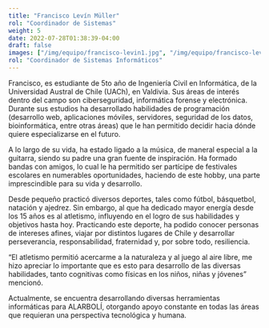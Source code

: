```yaml
---
title: "Francisco Levín Müller"
rol: "Coordinador de Sistemas"
weight: 5
date: 2022-07-28T01:38:39-04:00
draft: false
images: ["/img/equipo/francisco-levin1.jpg", "/img/equipo/francisco-levin1.jpg"]
rol: "Coordinador de Sistemas Informáticos"
---
```


Francisco, es estudiante de 5to año de Ingeniería Civil en Informática, de la Universidad Austral de Chile (UACh), en Valdivia. Sus áreas de interés dentro del campo son ciberseguridad, informática forense y  electrónica. Durante sus estudios ha desarrollado habilidades de programación (desarrollo web, aplicaciones móviles, servidores, seguridad de los datos, bioinformática, entre otras áreas) que le han permitido decidir hacia dónde quiere especializarse en el futuro.  

A lo largo de su vida, ha estado ligado a la música, de maneral especial a la guitarra, siendo su padre una gran fuente de inspiración. Ha formado bandas con amigos, lo cual le ha permitido ser partícipe de festivales escolares en numerables oportunidades, haciendo de este hobby, una parte imprescindible para su vida y desarrollo. 

Desde pequeño practicó diversos deportes, tales como fútbol, básquetbol, natación y ajedrez. Sin embargo, al que ha dedicado mayor energía desde los 15 años es al atletismo, influyendo en el logro de sus habilidades y objetivos hasta hoy. Practicando este deporte, ha podido conocer personas de intereses afines, viajar por distintos lugares de Chile y desarrollar perseverancia, responsabilidad, fraternidad y, por sobre todo, resiliencia.

“El atletismo permitió acercarme a la naturaleza y al juego al aire libre, me hizo apreciar lo importante que es esto para desarrollo de las diversas habilidades, tanto cognitivas como físicas en los niños, niñas y jóvenes” mencionó.

Actualmente, se encuentra desarrollando diversas herramientas informáticas para ALARBOLÍ, otorgando apoyo constante en todas las áreas que requieran una perspectiva tecnológica y humana.
